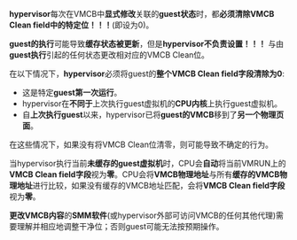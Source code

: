 
**hypervisor**每次在VMCB中**显式修改**关联的**guest状态**时，都**必须清除VMCB Clean field中的特定位！！！**(即设为0)。

**guest的执行**可能导致**缓存状态被更新**，但是**hypervisor不负责设置！！！** 与由**guest执行**引起的任何状态更改相对应的VMCB Clean位。

在以下情况下，**hypervisor**必须将guest的**整个VMCB Clean field字段清除为0**: 

* 这是特定**guest第一次运行**。
* hypervisor在**不同于**上次执行guest虚拟机的**CPU内核**上执行guest虚拟机。
* 自**上次执行guest**以来，hypervisor已将**guest的VMCB**移到了**另一个物理页面**。

在这些情况下，如果没有将VMCB Clean位清零，则可能导致不确定的行为。

当hypervisor执行当前**未缓存的guest虚拟机**时，CPU会**自动**将当前VMRUN上的**VMCB Clean field字段**视为**零**。CPU会将**VMCB物理地址**与所有**缓存的VMCB物理地址**进行比较，如果没有缓存的VMCB地址匹配，会将**VMCB Clean field字段**视为**零**。

**更改VMCB内容**的**SMM软件**(或hypervisor外部可访问VMCB的任何其他代理)需要理解并相应地调整干净位；否则guest可能无法按预期操作。
